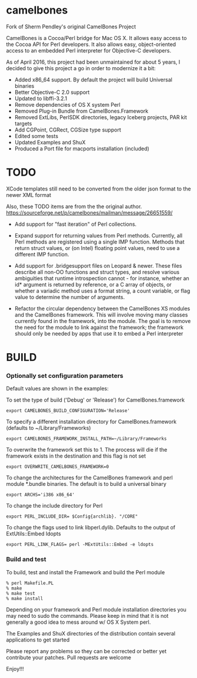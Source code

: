 # camelbones

Fork of Sherm Pendley's original CamelBones Project

CamelBones is a Cocoa/Perl bridge for Mac OS X. It allows easy access to the Cocoa API for Perl developers. It also allows easy, object-oriented access to an embedded Perl interpreter for Objective-C developers.

As of April 2016, this project had been unmaintained for about 5 years, I decided to give this project a go in order to modernize it a bit:

- Added x86_64 support. By default the project will build Universal binaries
- Better Objective-C 2.0 support
- Updated to libffi-3.2.1
- Remove dependencies of OS X system Perl
- Removed Plug-in Bundle from CamelBones.Framework
- Removed ExtLibs, PerlSDK directories, legacy Iceberg projects, PAR kit targets
- Add CGPoint, CGRect, CGSize type support
- Edited some tests
- Updated Examples and ShuX
- Produced a Port file for macports installation (included)

# TODO

XCode templates still need to be converted from the older json format to the newer XML format

Also, these TODO items are from the the original author. https://sourceforge.net/p/camelbones/mailman/message/26651559/

- Add support for "fast iteration" of Perl collections.

- Expand support for returning values from Perl methods. Currently, all Perl methods are registered using a single IMP function. Methods that return struct values, or (on Intel) floating point values, need to use a different IMP function.

- Add support for .bridgesupport files on Leopard & newer. These files describe all non-OO functions and struct types, and resolve various ambiguities that runtime introspection cannot - for instance, whether an id* argument is returned by reference, or a C array of objects, or whether a variadic method uses a format string, a count variable, or flag value to determine the number of arguments.

- Refactor the circular dependency between the CamelBones XS modules and the CamelBones framework. This will involve moving many classes currently found in the framework, into the module. The goal is to remove the need for the module to link against the framework; the framework should only be needed by apps that use it to embed a Perl interpreter

# BUILD

### Optionally set configuration parameters

Default values are shown in the examples:

To set the type of build ('Debug' or 'Release') for CamelBones.framework
```
export CAMELBONES_BUILD_CONFIGURATION='Release'
```
To specify a different installation directory for CamelBones.framework (defaults to ~/Library/Frameworks)
```
export CAMELBONES_FRAMEWORK_INSTALL_PATH=~/Library/Frameworks
```
To overwrite the framework set this to 1. The process will die if the framework exists in the destination and this flag is not set
```
export OVERWRITE_CAMELBONES_FRAMEWORK=0
```
To change the architectures for the CamelBones framework and perl module *.bundle binaries. The default is to build a universal binary
```
export ARCHS='i386 x86_64'
```
To change the include directory for Perl
```
export PERL_INCLUDE_DIR= $Config{archlib}. "/CORE"
```
To change the flags used to link libperl.dylib. Defaults to the output of ExtUtils::Embed ldopts
```
export PERL_LINK_FLAGS= perl -MExtUtils::Embed -e ldopts
```

### Build and test

To build, test and install the Framework and build the Perl module 

```
% perl Makefile.PL
% make
% make test
% make install
```
Depending on your framework and Perl module installation directories you may need to sudo the commands. Please keep in mind that it is not generally a good idea to mess around w/ OS X System perl.

The Examples and ShuX directories of the distribution contain several applications to get started

Please report any problems so they can be corrected or better yet contribute your patches. Pull requests are welcome

Enjoy!!!
